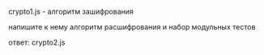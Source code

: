 crypto1.js - алгоритм зашифрования

напишите к нему алгоритм расшифрования и набор модульных тестов

ответ: crypto2.js